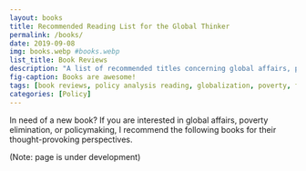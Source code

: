 ```yaml
---
layout: books
title: Recommended Reading List for the Global Thinker
permalink: /books/
date: 2019-09-08
img: books.webp #books.webp
list_title: Book Reviews
description: "A list of recommended titles concerning global affairs, policymaking, poverty, and other topics."
fig-caption: Books are awesome!
tags: [book reviews, policy analysis reading, globalization, poverty, foreign policy]
categories: [Policy]
---
```


In need of a new book? If you are interested in global affairs, poverty elimination, or policymaking, I recommend the following books for their thought-provoking perspectives.

(Note: page is under development)
